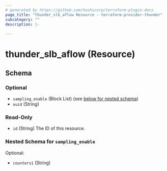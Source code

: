 ```yaml
---
# generated by https://github.com/hashicorp/terraform-plugin-docs
page_title: "thunder_slb_aflow Resource - terraform-provider-thunder"
subcategory: ""
description: |-
  
---
```


# thunder_slb_aflow (Resource)





<!-- schema generated by tfplugindocs -->
## Schema

### Optional

- `sampling_enable` (Block List) (see [below for nested schema](#nestedblock--sampling_enable))
- `uuid` (String)

### Read-Only

- `id` (String) The ID of this resource.

<a id="nestedblock--sampling_enable"></a>
### Nested Schema for `sampling_enable`

Optional:

- `counters1` (String)



